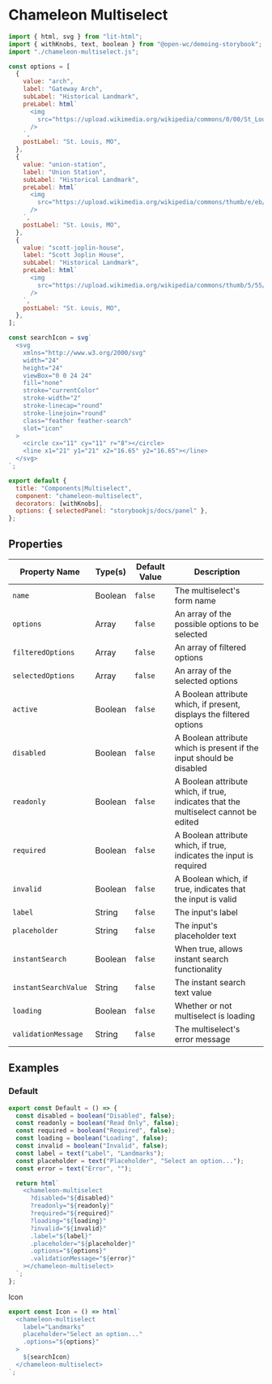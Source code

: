 # Chameleon Multiselect

```js script
import { html, svg } from "lit-html";
import { withKnobs, text, boolean } from "@open-wc/demoing-storybook";
import "./chameleon-multiselect.js";

const options = [
  {
    value: "arch",
    label: "Gateway Arch",
    subLabel: "Historical Landmark",
    preLabel: html`
      <img
        src="https://upload.wikimedia.org/wikipedia/commons/0/00/St_Louis_night_expblend_cropped.jpg"
      />
    `,
    postLabel: "St. Louis, MO",
  },
  {
    value: "union-station",
    label: "Union Station",
    subLabel: "Historical Landmark",
    preLabel: html`
      <img
        src="https://upload.wikimedia.org/wikipedia/commons/thumb/e/eb/St._Louis_Union_Station_%2817577826564%29.jpg/320px-St._Louis_Union_Station_%2817577826564%29.jpg"
      />
    `,
    postLabel: "St. Louis, MO",
  },
  {
    value: "scott-joplin-house",
    label: "Scott Joplin House",
    subLabel: "Historical Landmark",
    preLabel: html`
      <img
        src="https://upload.wikimedia.org/wikipedia/commons/thumb/5/55/Scott_Joplin_House.jpg/568px-Scott_Joplin_House.jpg"
      />
    `,
    postLabel: "St. Louis, MO",
  },
];

const searchIcon = svg`
  <svg
    xmlns="http://www.w3.org/2000/svg"
    width="24"
    height="24"
    viewBox="0 0 24 24"
    fill="none"
    stroke="currentColor"
    stroke-width="2"
    stroke-linecap="round"
    stroke-linejoin="round"
    class="feather feather-search"
    slot="icon"
  >
    <circle cx="11" cy="11" r="8"></circle>
    <line x1="21" y1="21" x2="16.65" y2="16.65"></line>
  </svg>
`;

export default {
  title: "Components|Multiselect",
  component: "chameleon-multiselect",
  decorators: [withKnobs],
  options: { selectedPanel: "storybookjs/docs/panel" },
};
```

## Properties

| Property Name        | Type(s) | Default Value | Description                                                                         |
| -------------------- | ------- | ------------- | ----------------------------------------------------------------------------------- |
| `name`               | Boolean | `false`       | The multiselect's form name                                                         |
| `options`            | Array   | `false`       | An array of the possible options to be selected                                     |
| `filteredOptions`    | Array   | `false`       | An array of filtered options                                                        |
| `selectedOptions`    | Array   | `false`       | An array of the selected options                                                    |
| `active`             | Boolean | `false`       | A Boolean attribute which, if present, displays the filtered options                |
| `disabled`           | Boolean | `false`       | A Boolean attribute which is present if the input should be disabled                |
| `readonly`           | Boolean | `false`       | A Boolean attribute which, if true, indicates that the multiselect cannot be edited |
| `required`           | Boolean | `false`       | A Boolean attribute which, if true, indicates the input is required                 |
| `invalid`            | Boolean | `false`       | A Boolean which, if true, indicates that the input is valid                         |
| `label`              | String  | `false`       | The input's label                                                                   |
| `placeholder`        | String  | `false`       | The input's placeholder text                                                        |
| `instantSearch`      | Boolean | `false`       | When true, allows instant search functionality                                      |
| `instantSearchValue` | String  | `false`       | The instant search text value                                                       |
| `loading`            | Boolean | `false`       | Whether or not multiselect is loading                                               |
| `validationMessage`  | String  | `false`       | The multiselect's error message                                                     |

## Examples

### Default

```js preview-story
export const Default = () => {
  const disabled = boolean("Disabled", false);
  const readonly = boolean("Read Only", false);
  const required = boolean("Required", false);
  const loading = boolean("Loading", false);
  const invalid = boolean("Invalid", false);
  const label = text("Label", "Landmarks");
  const placeholder = text("Placeholder", "Select an option...");
  const error = text("Error", "");

  return html`
    <chameleon-multiselect
      ?disabled="${disabled}"
      ?readonly="${readonly}"
      ?required="${required}"
      ?loading="${loading}"
      ?invalid="${invalid}"
      .label="${label}"
      .placeholder="${placeholder}"
      .options="${options}"
      .validationMessage="${error}"
    ></chameleon-multiselect>
  `;
};
```

Icon

```js preview-story
export const Icon = () => html`
  <chameleon-multiselect
    label="Landmarks"
    placeholder="Select an option..."
    .options="${options}"
  >
    ${searchIcon}
  </chameleon-multiselect>
`;
```
